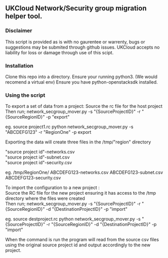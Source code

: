 ## UKCloud Network/Security group migration helper tool.

### Disclaimer
This script is provided as is with no gaurentee or warrenty, bugs or suggestions may be submited through github issues.
UKCloud accepts no liability for loss or damage through use of this scipt.

### Installation
Clone this repo into a directory.
Ensure your running python3. (We would recomend a virtual env)
Ensure you have python-openstacksdk installed.

### Using the script

To export a set of data from a project:
Source the rc file for the host project
Then run;
network_secgroup_mover.py -s "{SourceProjectID}" -r "{SourceRegionID}" -p "export"

eg.
source project1.rc
python network_secgroup_mover.py -s "ABCDEFG123" -r "RegionOne" -p export


Exporting the data will create three files in the /tmp/"region" directory   

"source project id"-networks.csv  
"source project id"-subnet.csv  
"source project id"-security.csv

eg.
/tmp/RegionOne/
ABCDEFG123-networks.csv
ABCDEFG123-subnet.csv
ABCDEFG123-security.csv


To import the configuration to a new project :  
Source the RC file for the new project ensuring it has access to the /tmp directory where the files were created  
Then run;
network_secgroup_mover.py -s "{SourceProjectID}" -r "{SourceRegionID}" -d "{DestinationProjectID}" -p "import"  

eg.
source destproject.rc
python network_secgroup_mover.py -s "{SourceProjectID}" -r "{SourceRegionID}" -d "{DestinationProjectID}" -p "import"

When the command is run the program will read from the source csv files using the original source project id and output accordingly to the new project.
